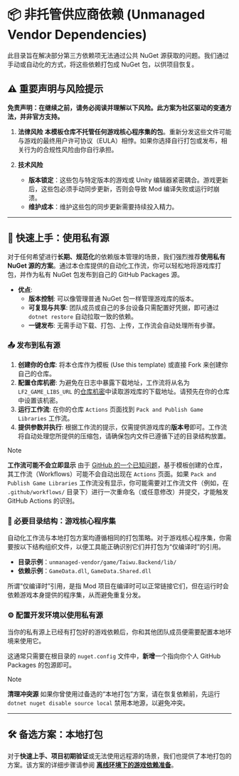 # 📦 非托管供应商依赖 (Unmanaged Vendor Dependencies)

此目录旨在解决部分第三方依赖项无法通过公共 NuGet 源获取的问题。我们通过手动或自动化的方式，将这些依赖打包成 NuGet 包，以供项目恢复。

## ⚠️ 重要声明与风险提示

**免责声明：在继续之前，请务必阅读并理解以下风险。此方案为社区驱动的变通方法，并非官方支持。**

1. **法律风险**
    **本模板仓库不托管任何游戏核心程序集的包**。重新分发这些文件可能与游戏的最终用户许可协议（EULA）相悖。如果你选择自行打包或发布，相关行为的合规性风险由你自行承担。

2. **技术风险**
    - **版本锁定**：这些包与特定版本的游戏或 Unity 编辑器紧密耦合。游戏更新后，这些包必须手动同步更新，否则会导致 Mod 编译失败或运行时崩溃。
    - **维护成本**：维护这些包的同步更新需要持续投入精力。

---

## 🚀 快速上手：使用私有源

对于任何希望进行**长期、规范化**的依赖版本管理的场景，我们强烈推荐**使用私有 NuGet 源的方案**。通过本仓库提供的自动化工作流，你可以轻松地将游戏库打包，并作为私有 NuGet 包发布到自己的 GitHub Packages 源。

- **优点**:
  - **版本控制**: 可以像管理普通 NuGet 包一样管理游戏库的版本。
  - **可复现与共享**: 团队成员或自己的多台设备只需配置好凭据，即可通过 `dotnet restore` 自动拉取一致的依赖。
  - **一键发布**: 无需手动下载、打包、上传，工作流会自动处理所有步骤。

### 📤 发布到私有源

1. **创建你的仓库**: 将本仓库作为模板 (Use this template) 或直接 Fork 来创建你自己的仓库。
2. **配置仓库机密**: 为避免在日志中暴露下载地址，工作流将从名为 `LF2_GAME_LIBS_URL` 的[仓库机密](https://docs.github.com/zh/actions/security-guides/encrypted-secrets#creating-encrypted-secrets-for-a-repository)中读取游戏库的下载地址。请预先在你的仓库中设置该机密。
3. **运行工作流**: 在你的仓库 `Actions` 页面找到 `Pack and Publish Game Libraries` 工作流。
4. **提供参数并执行**: 根据工作流的提示，仅需提供游戏库的**版本号**即可。工作流将自动处理您所提供的压缩包，请确保包内文件已遵循下述的目录结构放置。

> [!NOTE]
> **工作流可能不会立即显示**
> 由于 [GitHub 的一个已知问题](https://github.com/orgs/community/discussions/25219)，基于模板创建的仓库，其工作流（Workflows）可能不会自动出现在 `Actions` 页面。如果 `Pack and Publish Game Libraries` 工作流没有显示，你可能需要对工作流文件（例如，在 `.github/workflows/` 目录下）进行一次重命名（或任意修改）并提交，才能触发 GitHub Actions 的识别。

### 🧱 必要目录结构：游戏核心程序集

自动化工作流与本地打包方案均遵循相同的打包策略。对于游戏核心程序集，你需要按以下结构组织文件，以便工具能正确识别它们并打包为“仅编译时”的引用。

- **目录示例**：`unmanaged-vendor/game/Taiwu.Backend/lib/`
- **依赖示例**：`GameData.dll`, `GameData.Shared.dll`

所谓“仅编译时”引用，是指 Mod 项目在编译时可以正常链接它们，但在运行时会依赖游戏本身提供的程序集，从而避免重复分发。

### ⚙️ 配置开发环境以使用私有源

当你的私有源上已经有打包好的游戏依赖后，你和其他团队成员便需要配置本地环境来使用它。

这通常只需要在根目录的 `nuget.config` 文件中，**新增**一个指向你个人 GitHub Packages 的包源即可。

> [!NOTE]
> **清理冲突源**
> 如果你曾使用过备选的“本地打包”方案，请在恢复依赖前，先运行 `dotnet nuget disable source local` 禁用本地源，以避免冲突。

---

## 🛠️ 备选方案：本地打包

对于**快速上手、项目初期验证**或无法使用远程源的场景，我们也提供了本地打包的方案。该方案的详细步骤请参阅 [**离线环境下的游戏依赖准备**](../../docs/how-to/offline-game-dependency-setup.md)。
